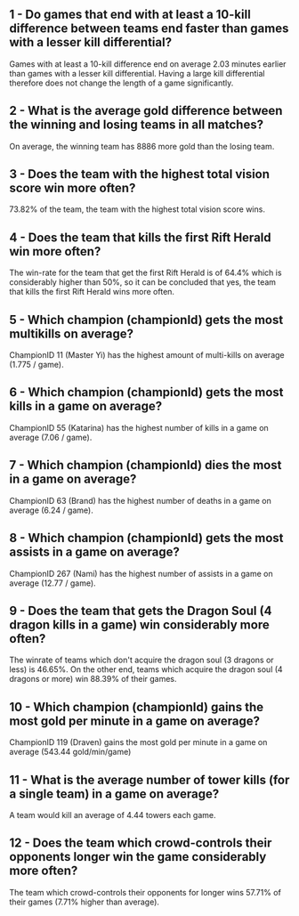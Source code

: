 ## 1 - Do games that end with at least a 10-kill difference between teams end faster than games with a lesser kill differential?

Games with at least a 10-kill difference end on average 2.03 minutes earlier than games with a lesser kill differential. Having a large kill differential therefore does not change the length of a game significantly.

## 2 - What is the average gold difference between the winning and losing teams in all matches?

On average, the winning team has 8886 more gold than the losing team. 

## 3 - Does the team with the highest total vision score win more often?

73.82% of the team, the team with the highest total vision score wins.

## 4 - Does the team that kills the first Rift Herald win more often?

The win-rate for the team that get the first Rift Herald is of 64.4% which is considerably higher than 50%, so it can be concluded that yes, the team that kills the first Rift Herald wins more often.

## 5 - Which champion (championId) gets the most multikills on average?

ChampionID 11 (Master Yi) has the highest amount of multi-kills on average (1.775 / game).

## 6 - Which champion (championId) gets the most kills in a game on average?

ChampionID 55 (Katarina) has the highest number of kills in a game on average (7.06 / game).

## 7 - Which champion (championId) dies the most in a game on average?

ChampionID 63 (Brand) has the highest number of deaths in a game on average (6.24 / game).

## 8 - Which champion (championId) gets the most assists in a game on average?

ChampionID 267 (Nami) has the highest number of assists in a game on average (12.77 / game).

## 9 - Does the team that gets the Dragon Soul (4 dragon kills in a game) win considerably more often?

The winrate of teams which don't acquire the dragon soul (3 dragons or less) is 46.65%.
On the other end, teams which acquire the dragon soul (4 dragons or more) win 88.39% of their games.

## 10 - Which champion (championId) gains the most gold per minute in a game on average?

ChampionID 119 (Draven) gains the most gold per minute in a game on average (543.44 gold/min/game)

## 11 - What is the average number of tower kills (for a single team) in a game on average?

A team would kill an average of 4.44 towers each game.

## 12 - Does the team which crowd-controls their opponents longer win the game considerably more often?

The team which crowd-controls their opponents for longer wins 57.71% of their games (7.71% higher than average).
